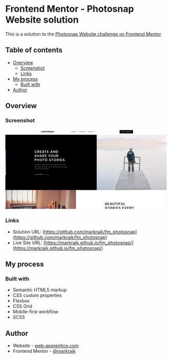 # Frontend Mentor - Photosnap Website solution

This is a solution to the [Photosnap Website challenge on Frontend Mentor](https://www.frontendmentor.io/challenges/photosnap-multipage-website-nMDSrNmNW) 

## Table of contents

- [Overview](#overview)
  - [Screenshot](#screenshot)
  - [Links](#links)
- [My process](#my-process)
  - [Built with](#built-with)
- [Author](#author)

## Overview

### Screenshot

![](./screenshots/screenshot.png)

### Links

- Solution URL: [https://github.com/markrajk/fm_photosnap](https://github.com/markrajk/fm_photosnap)
- Live Site URL: [https://markrajk.github.io/fm_photosnap/](https://markrajk.github.io/fm_photosnap/)

## My process

### Built with

- Semantic HTML5 markup
- CSS custom properties
- Flexbox
- CSS Grid
- Mobile-first workflow
- SCSS

## Author

- Website - [web-apprentice.com](https://www.web-apprentice.com/)
- Frontend Mentor - [@markrajk](https://www.frontendmentor.io/profile/markrajk)
